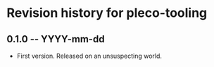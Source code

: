 # Revision history for pleco-tooling

## 0.1.0 -- YYYY-mm-dd

* First version. Released on an unsuspecting world.

